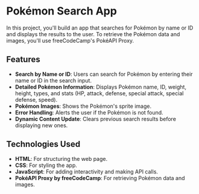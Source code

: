 # Pokémon Search App

In this project, you'll build an app that searches for Pokémon by name or ID and displays the results to the user. To retrieve the Pokémon data and images, you'll use freeCodeCamp's PokéAPI Proxy.

## Features

- **Search by Name or ID**: Users can search for Pokémon by entering their name or ID in the search input.
- **Detailed Pokémon Information**: Displays Pokémon name, ID, weight, height, types, and stats (HP, attack, defense, special attack, special defense, speed).
- **Pokémon Images**: Shows the Pokémon's sprite image.
- **Error Handling**: Alerts the user if the Pokémon is not found.
- **Dynamic Content Update**: Clears previous search results before displaying new ones.

## Technologies Used

- **HTML**: For structuring the web page.
- **CSS**: For styling the app.
- **JavaScript**: For adding interactivity and making API calls.
- **PokéAPI Proxy by freeCodeCamp**: For retrieving Pokémon data and images.

